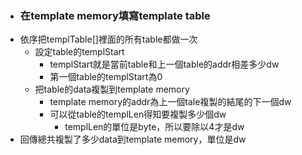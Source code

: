 - ### 在template memory填寫template table
- 依序把templTable[]裡面的所有table都做一次
	- 設定table的templStart
		- templStart就是當前table和上一個table的addr相差多少dw
		- 第一個table的templStart為0
	- 把table的data複製到template memory
		- template memory的addr為上一個tale複製的結尾的下一個dw
		- 可以從table的templLen得知要複製多少個dw
			- templLen的單位是byte，所以要除以4才是dw
- 回傳總共複製了多少data到template memory，單位是dw